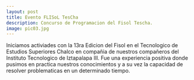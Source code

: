 ```yaml
---
layout: post
title: Evento FLISoL TesCha
description: Concurso de Programacion del Fisol Tescha.
image: pic03.jpg
---
```


Iniciamos activiades con la 13ra Edicion del Fisol en el Tecnologico de Estudios Superiores Chalco en compañia de nuestros compañeros del Instituto Tecnologico de Iztapalapa III. Fue una experiencia positiva donde pusimos en practica nuestros conocimientos y a su vez la capacidad de resolver problematicas en un determinado tiempo. 
